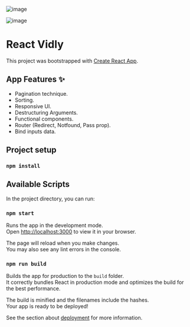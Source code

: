 ![image](https://user-images.githubusercontent.com/52779920/196148475-bbb2c3c1-f171-4395-a4e8-5e8f52c69d47.png)

![image](https://user-images.githubusercontent.com/52779920/196488622-eaaec8d3-e3ec-4752-aad8-b13c7eccbe5e.png)

# React Vidly

This project was bootstrapped with [Create React App](https://github.com/facebook/create-react-app).

## App Features ✨

- Pagination technique.
- Sorting.
- Responsive UI.
- Destructuring Arguments.
- Functional components.
- Router (Redirect, Notfound, Pass prop).
- Bind inputs data.

## Project setup

### `npm install`

## Available Scripts

In the project directory, you can run:

### `npm start`

Runs the app in the development mode.\
Open [http://localhost:3000](http://localhost:3000) to view it in your browser.

The page will reload when you make changes.\
You may also see any lint errors in the console.

### `npm run build`

Builds the app for production to the `build` folder.\
It correctly bundles React in production mode and optimizes the build for the best performance.

The build is minified and the filenames include the hashes.\
Your app is ready to be deployed!

See the section about [deployment](https://facebook.github.io/create-react-app/docs/deployment) for more information.
